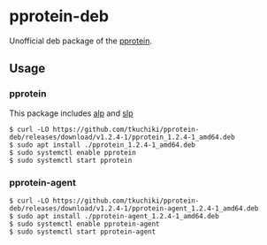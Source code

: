 # pprotein-deb

Unofficial deb package of the [pprotein](https://github.com/kaz/pprotein).

## Usage

### pprotein

This package includes [alp](https://github.com/tkuchiki/alp) and [slp](https://github.com/tkuchiki/slp)

```
$ curl -LO https://github.com/tkuchiki/pprotein-deb/releases/download/v1.2.4-1/pprotein_1.2.4-1_amd64.deb
$ sudo apt install ./pprotein_1.2.4-1_amd64.deb
$ sudo systemctl enable pprotein
$ sudo systemctl start pprotein
```

### pprotein-agent

```
$ curl -LO https://github.com/tkuchiki/pprotein-deb/releases/download/v1.2.4-1/pprotein-agent_1.2.4-1_amd64.deb
$ sudo apt install ./pprotein-agent_1.2.4-1_amd64.deb
$ sudo systemctl enable pprotein-agent
$ sudo systemctl start pprotein-agent
```
